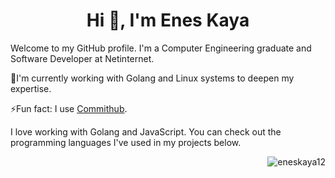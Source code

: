 <h1 align="center">Hi 👋, I'm Enes Kaya</h1>    

<p>Welcome to my GitHub profile. I'm a Computer Engineering graduate and Software Developer at Netinternet. </p>
 
<p>🌱I'm currently working with Golang and Linux systems to deepen my expertise.</p>
<p>⚡Fun fact: I use <a href="https://www.commithub.co/" target="_blank">Commithub</a>.</p>
<p>I love working with Golang and JavaScript. You can check out the programming languages I've used in my projects below.</p>

<p align="right"> <img src="https://komarev.com/ghpvc/?username=eneskaya12&label=Profile%20views&color=262626&style=flat" alt="eneskaya12" /></p>
